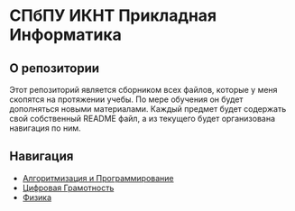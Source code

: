 # СПбПУ ИКНТ Прикладная Информатика

## О репозитории
Этот репозиторий является сборником всех файлов, которые у меня скопятся на протяжении учебы. По мере обучения он будет дополняться новыми материалами. Каждый предмет будет содержать свой собственный README файл, а из текущего будет организована навигация по ним.

## Навигация
* [Алгоритмизация и Программирование](./AAP/)
* [Цифровая Грамотность](./DigitalLiteracy/)
* [Физика](./Physics/)